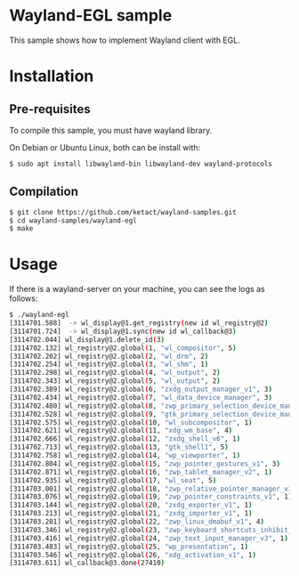 # Wayland-EGL sample
This sample shows how to implement Wayland client with EGL.

# Installation
## Pre-requisites
To compile this sample, you must have wayland library.

On Debian or Ubuntu Linux, both can be install with:
```bash
$ sudo apt install libwayland-bin libwayland-dev wayland-protocols
```
## Compilation
```bash
$ git clone https://github.com/ketact/wayland-samples.git
$ cd wayland-samples/wayland-egl
$ make
```

# Usage
If there is a wayland-server on your machine, you can see the logs as follows:
```bash
$ ./wayland-egl
[3114701.588]  -> wl_display@1.get_registry(new id wl_registry@2)
[3114701.724]  -> wl_display@1.sync(new id wl_callback@3)
[3114702.044] wl_display@1.delete_id(3)
[3114702.132] wl_registry@2.global(1, "wl_compositor", 5)
[3114702.202] wl_registry@2.global(2, "wl_drm", 2)
[3114702.254] wl_registry@2.global(3, "wl_shm", 1)
[3114702.298] wl_registry@2.global(4, "wl_output", 2)
[3114702.343] wl_registry@2.global(5, "wl_output", 2)
[3114702.389] wl_registry@2.global(6, "zxdg_output_manager_v1", 3)
[3114702.434] wl_registry@2.global(7, "wl_data_device_manager", 3)
[3114702.480] wl_registry@2.global(8, "zwp_primary_selection_device_manager_v1", 1)
[3114702.528] wl_registry@2.global(9, "gtk_primary_selection_device_manager", 1)
[3114702.575] wl_registry@2.global(10, "wl_subcompositor", 1)
[3114702.621] wl_registry@2.global(11, "xdg_wm_base", 4)
[3114702.666] wl_registry@2.global(12, "zxdg_shell_v6", 1)
[3114702.713] wl_registry@2.global(13, "gtk_shell1", 5)
[3114702.758] wl_registry@2.global(14, "wp_viewporter", 1)
[3114702.804] wl_registry@2.global(15, "zwp_pointer_gestures_v1", 3)
[3114702.871] wl_registry@2.global(16, "zwp_tablet_manager_v2", 1)
[3114702.935] wl_registry@2.global(17, "wl_seat", 5)
[3114703.001] wl_registry@2.global(18, "zwp_relative_pointer_manager_v1", 1)
[3114703.076] wl_registry@2.global(19, "zwp_pointer_constraints_v1", 1)
[3114703.144] wl_registry@2.global(20, "zxdg_exporter_v1", 1)
[3114703.213] wl_registry@2.global(21, "zxdg_importer_v1", 1)
[3114703.281] wl_registry@2.global(22, "zwp_linux_dmabuf_v1", 4)
[3114703.346] wl_registry@2.global(23, "zwp_keyboard_shortcuts_inhibit_manager_v1", 1)
[3114703.416] wl_registry@2.global(24, "zwp_text_input_manager_v3", 1)
[3114703.483] wl_registry@2.global(25, "wp_presentation", 1)
[3114703.546] wl_registry@2.global(26, "xdg_activation_v1", 1)
[3114703.611] wl_callback@3.done(27410)
```


